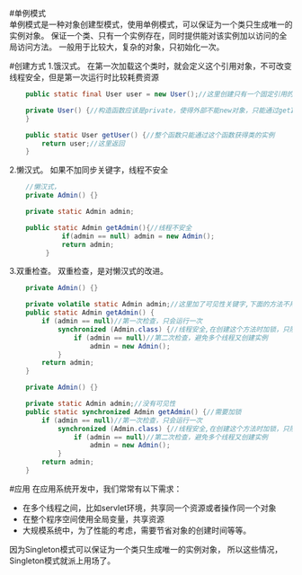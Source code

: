 #单例模式   
单例模式是一种对象创建型模式，使用单例模式，可以保证为一个类只生成唯一的实例对象。
保证一个类、只有一个实例存在，同时提供能对该实例加以访问的全局访问方法。 
一般用于比较大，复杂的对象，只初始化一次。

#创建方式
1.饿汉式。
在第一次加载这个类时，就会定义这个引用对象，不可改变
线程安全，但是第一次运行时比较耗费资源

```java
    public static final User user = new User();//这里创建只有一个固定引用的user对象

    private User() {//构造函数应该是private，使得外部不能new对象，只能通过getInstance方法得到这个类的对象
    }

    public static User getUser() {//整个函数只能通过这个函数获得类的实例
        return user;//这里返回
    }
```

2.懒汉式。
如果不加同步关键字，线程不安全
```java
    //懒汉式，
    private Admin() {}

    private static Admin admin;

    public static Admin getAdmin(){//线程不安全
             if(admin == null) admin = new Admin();
             return admin;
         }
```
3.双重检查。
双重检查，是对懒汉式的改进。
```java
    private Admin() {}

    private volatile static Admin admin;//这里加了可见性关键字,下面的方法不用加锁
    public static Admin getAdmin() {
        if (admin == null)//第一次检查，只会运行一次
            synchronized (Admin.class) {//线程安全,在创建这个方法时加锁，只阻塞一次
                if (admin == null)//第二次检查，避免多个线程又创建实例
                    admin = new Admin();
            }
        return admin;
    }

```
```java
    private Admin() {}

    private static Admin admin;//没有可见性
    public static synchronized Admin getAdmin() {//需要加锁
        if (admin == null)//第一次检查，只会运行一次
            synchronized (Admin.class) {//线程安全,在创建这个方法时加锁，只阻塞一次
                if (admin == null)//第二次检查，避免多个线程又创建实例
                    admin = new Admin();
            }
        return admin;
    }

```
#应用
在应用系统开发中，我们常常有以下需求：
- 在多个线程之间，比如servlet环境，共享同一个资源或者操作同一个对象
- 在整个程序空间使用全局变量，共享资源
- 大规模系统中，为了性能的考虑，需要节省对象的创建时间等等。

因为Singleton模式可以保证为一个类只生成唯一的实例对象，
所以这些情况，Singleton模式就派上用场了。
